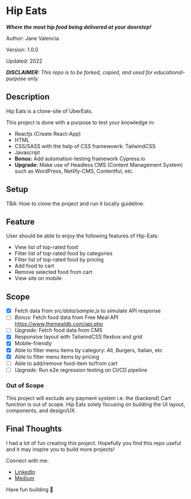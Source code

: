# Hip Eats

***Where the most hip food being delivered at your doorstep!***

Author: Jane Valencia

Version: 1.0.0 

Updated: 2022

***DISCLAIMER:*** *This repo is to be forked, copied, and used for educational-purpose only.*

## Description

Hip Eats is a clone-site of UberEats. 

This project is done with a purpose to test your knowledge in:
- Reactjs (Create React-App)
- HTML
- CSS/SASS with the help of CSS framewowrk: TailwindCSS
- Javascript
- **Bonus:** Add automation-testing framework Cypress.io
- **Upgrade:** Make use of Headless CMS (Content Management System) such as WordPress, Netlify-CMS, Contentful, etc.

## Setup

TBA: How to clone the project and run it locally guideline.

## Feature

User should be able to enjoy the following features of Hip-Eats:

- View list of top-rated food
- Filter list of top-rated food by categories
- Filter list of top-rated food by pricing
- Add food to cart
- Remove selected food from cart
- View site on mobile

## Scope

- [x] Fetch data from *src/data/sample.js* to simulate API response
- [ ] *Bonus:* Fetch food data from Free Meal API https://www.themealdb.com/api.php 
- [ ] *Upgrade:* Fetch food data from CMS
- [x] Responsive layout with TailwindCSS flexbox and grid
- [x] Mobile-friendly
- [x] Able to filter menu items by category: All, Burgers, Italian, etc
- [x] Able to filter menu items by pricing
- [ ] Able to add/remove food-item to/from cart
- [ ] *Upgrade:* Run e2e regression testing on CI/CD pipeline

### Out of Scope
This project will exclude any payment system i.e. the (backend) Cart function is out of scope. Hip Eats solely focusing on building the UI layout, components, and design/UX.

## Final Thoughts

I had a lot of fun creating this project. Hopefully you find this repo useful and it may inspire you to build more projects!

Connect with me:

- [LinkedIn](https://www.linkedin.com/in/janevalencia/)
- [Medium](https://medium.com/@janevalencia)

Have fun building 🚀